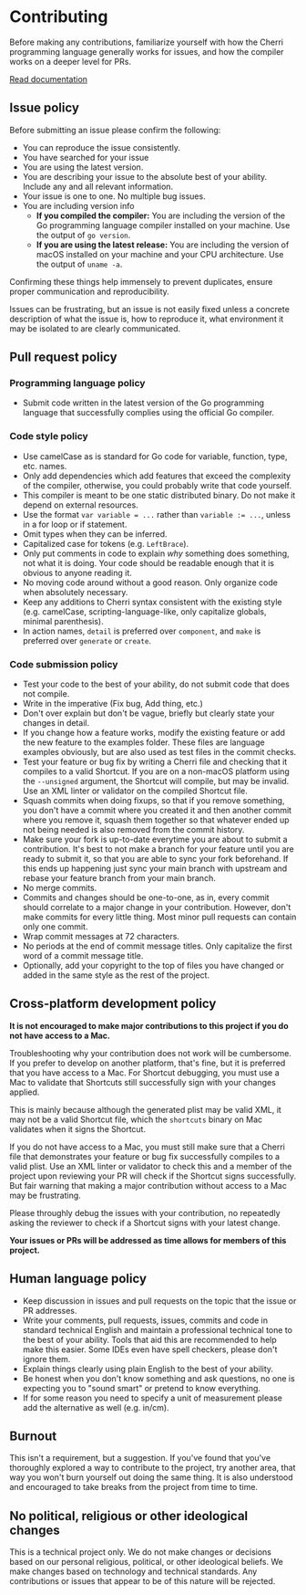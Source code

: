# Contributing

Before making any contributions, familiarize yourself with how the Cherri programming language generally works for
issues, and how the compiler works on a deeper level for
PRs.

[Read documentation](https://electrikmilk.github.io/cherri/)

## Issue policy

Before submitting an issue please confirm the following:

- You can reproduce the issue consistently.
- You have searched for your issue
- You are using the latest version.
- You are describing your issue to the absolute best of your ability. Include any and all relevant information.
- Your issue is one to one. No multiple bug issues.
- You are including version info
  - **If you compiled the compiler:** You are including the version of the Go programming language compiler
  installed on your machine. Use the output of `go version`.
  - **If you are using the latest release:** You are including the version of macOS installed on your machine and your CPU architecture. Use the output
  of `uname -a`.

Confirming these things help immensely to prevent duplicates, ensure proper communication and reproducibility.

Issues can be frustrating, but an issue is not easily fixed unless a concrete description of what the issue is, how to
reproduce it, what environment it may be isolated to are clearly communicated.

## Pull request policy

### Programming language policy

- Submit code written in the latest version of the Go programming language that successfully complies using the official
  Go compiler.

### Code style policy

- Use camelCase as is standard for Go code for variable, function, type, etc. names.
- Only add dependencies which add features that exceed the complexity of the compiler, otherwise, you could probably
  write that code yourself.
- This compiler is meant to be one static distributed binary. Do not make it depend on external resources.
- Use the format `var variable = ...` rather than `variable := ...`, unless in a for loop or if statement.
- Omit types when they can be inferred.
- Capitalized case for tokens (e.g. `LeftBrace`).
- Only put comments in code to explain _why_ something does something, not what it is doing. Your code should be
  readable enough that it is obvious to anyone reading it.
- No moving code around without a good reason. Only organize code when absolutely necessary.
- Keep any additions to Cherri syntax consistent with the existing style (e.g. camelCase, scripting-language-like, only
  capitalize globals, minimal parenthesis).
- In action names, `detail` is preferred over `component`, and `make` is preferred over `generate` or `create`.

### Code submission policy

- Test your code to the best of your ability, do not submit code that does not compile.
- Write in the imperative (Fix bug, Add thing, etc.)
- Don't over explain but don't be vague, briefly but clearly state your changes in detail.
- If you change how a feature works, modify the existing feature or add the new feature to the examples folder. These
  files are language examples obviously, but are also used as test files in the commit checks.
- Test your feature or bug fix by writing a Cherri file and checking that it compiles to a valid Shortcut. If you are on
  a non-macOS platform using the `--unsigned` argument, the Shortcut will compile, but may be invalid. Use an XML linter
  or validator on the compiled Shortcut file.
- Squash commits when doing fixups, so that if you remove something, you don't have a commit where you created it
  and then another commit where you remove it, squash them together so that whatever ended up not being needed is also
  removed from the commit history.
- Make sure your fork is up-to-date everytime you are about to submit a contribution. It's best to not make a branch for
  your feature until you are ready to submit it, so that you are able to sync your fork beforehand. If this ends up
  happening just sync your main branch with upstream and rebase your feature branch from your main branch.
- No merge commits.
- Commits and changes should be one-to-one, as in, every commit should correlate to a major change in your contribution.
  However, don't make commits for every little thing. Most minor pull requests can contain only one commit.
- Wrap commit messages at 72 characters.
- No periods at the end of commit message titles. Only capitalize the first word of a commit message title.
- Optionally, add your copyright to the top of files you have changed or added in the same style as the rest of the project.

## Cross-platform development policy

**It is not encouraged to make major contributions to this project if you do not have access to a Mac.**

Troubleshooting why your contribution does not work will be cumbersome. If you prefer to develop on another platform,
that's fine, but it is preferred that you have access to a Mac. For Shortcut debugging, you must use a Mac to validate
that Shortcuts still successfully sign with your changes applied.

This is mainly because although the generated plist may be valid XML, it may not be a valid Shortcut file, which the
`shortcuts` binary on Mac validates when it signs the Shortcut.

If you do not have access to a Mac, you must still make sure that a Cherri file that demonstrates your feature or bug
fix successfully compiles to a valid plist. Use an XML linter or validator to check this and a member of the project
upon reviewing your PR will check if the Shortcut signs successfully. But fair warning that making a major contribution
without access to a Mac may be frustrating.

Please throughly debug the issues with your contribution, no repeatedly asking the reviewer to check if a Shortcut signs
with your latest change.

**Your issues or PRs will be addressed as time allows for members of this project.**

## Human language policy

- Keep discussion in issues and pull requests on the topic that the issue or PR addresses.
- Write your comments, pull requests, issues, commits and code in standard technical English and maintain a professional
  technical tone to the best of your ability. Tools that aid this are recommended to help make this easier. Some IDEs
  even have spell checkers, please don't ignore them.
- Explain things clearly using plain English to the best of your ability.
- Be honest when you don't know something and ask questions, no one is expecting you to "sound
  smart" or pretend to know everything.
- If for some reason you need to specify a unit of measurement please add the alternative as well (e.g. in/cm).

## Burnout

This isn't a requirement, but a suggestion. If you've found that you've thoroughly explored a way to contribute to the
project, try another area, that way you won't burn yourself out doing the same thing. It is also understood and
encouraged to take breaks from the project from time to time.

## No political, religious or other ideological changes

This is a technical project only. We do not make changes or decisions based on our personal religious, political,
or other ideological beliefs. We make changes based on technology and technical standards. Any contributions or issues
that appear to be of this nature will be rejected.
